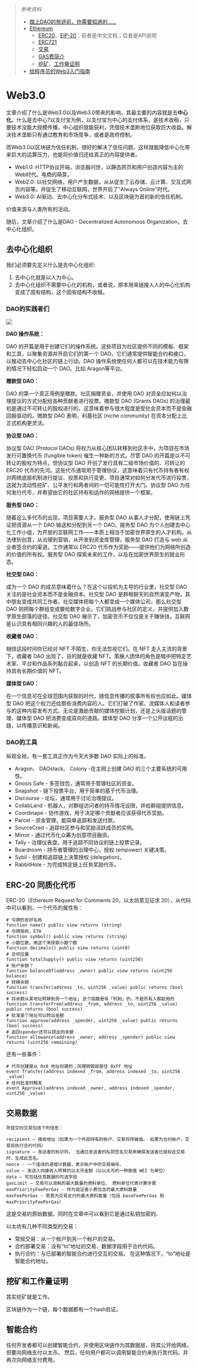 > *参考资料*
>
> - [踏上DAO的旅途前，你需要知道的……](https://mp.weixin.qq.com/s/FFZm-I1ytDbZ5ba9XaOrWg)
> - [Ethereum](https://ethereum.org/en/)
>   - [ERC20](https://ethereum.org/zh/developers/docs/standards/tokens/erc-20/)、[EIP-20](https://eips.ethereum.org/EIPS/eip-20)：前者是中文文档；后者是API说明
>   - [ERC721](https://ethereum.org/zh/developers/docs/standards/tokens/erc-721/)
>   - [交易](https://ethereum.org/zh/developers/docs/transactions/)
>   - [GAS费简介](https://ethereum.org/zh/developers/docs/gas/)
>   - [挖矿](https://ethereum.org/zh/developers/docs/consensus-mechanisms/pow/mining/)、[工作量证明](https://ethereum.org/zh/developers/docs/consensus-mechanisms/pow/)
> - [给程序员的Web3入门指南](https://learnblockchain.cn/article/4198)

# Web3.0

文章介绍了什么是Web3.0以及Web3.0带来的影响，其最主要的内容就是去**中心化**。什么是去中心?以支付宝为例，以支付宝为中心的支付体系，是技术收租，只要技术没能大规模传播，中心组织就能获利，凭借技术垄断地位获取巨大收益。解决技术垄断只有通过教育和市场竞争，或者是政府控制。

而Web3.0以区块链为信任机制，很好的解决了信任问题。这样就能降低中心化带来巨大的运算压力，也能将价值归还给真正的内容提供者。

- Web1.0: HTTP协议开端，浏览器问世，以静态网页和用户创造内容为主的Web时代。电商的萌芽。
- Web2.0: 以社交网络，用户产生数据，从从促生了云存储、云计算、交互式网页内容等。并促生了移动互联网，世界开启了"Always Online"时代。
- Web3.0: AI驱动、去中心化分布式技术、以及区块链为首的新的信任机制。

价值来源与人类所有的活动。

随后，文章介绍了什么是DAO - Decentralized Autonomous Organization，去中心化组织。

## 去中心化组织

我们必须要先定义什么是去中心化组织:

1. 去中心化就是以人为中心。
2. 去中心化组织不需要中心化的机构，或者说，原本用来链接人人的中心化机构变成了固有结构，这个固有结构不收租。

### DAO的实践者们

![](https://mmbiz.qpic.cn/mmbiz_png/6G4jp8ic8WdHBFaoOL0oFtYCt8hXGTTzP9ZqFtfOwX3DIKJkbgBOq5OV9bRKcnfwmVibBo0KeUPKKnVFHldVGKJQ/640?wx_fmt=png&wxfrom=5&wx_lazy=1&wx_co=1)

**DAO 操作系统：**

DAO 的开篇是用于创建它们的操作系统。这些项目为社区提供不同的模板、框架和工具，以聚集资源并开启它们的第一个 DAO。它们通常提供智能合约和接口，以推动去中心化社区的链上行动。DAO 操作系统使任何人都可以在技术能力有限的情况下轻松启动一个 DAO。比如 Aragon等平台。

**赠款型 DAO：**

DAO 的第一个真正用例是赠款。社区捐赠资金，并使用 DAO 对资金应如何以治理提议的方式分配给各种贡献者进行投票。赠款型 DAO (Grants DAOs) 的治理最初是通过不可转让的股权进行的，这意味着参与很大程度是受社会资本而不是金融回报驱动的。赠款型 DAO 表明，利基社区 (niche community) 在资本分配上比正式机构更灵活。

**协议型 DAO：**

协议型 DAO (Protocol DAOs) 将权力从核心团队转移到社区手中，为项目在市场发行可置换代币 (fungible token) 催生一种新的方式。尽管 DAO 的开篇是以不可转让的股权为特点，但协议型 DAO 开创了发行具有二级市场价值的、可转让的 ERC20 代币的先河。这些代币通常用于管理协议，这意味着只有代币持有者有权对网络底层机制进行提议、投票和执行变更。项目通常对如何分发代币进行投票，这就为流动性挖矿、公平发行和两者间的一切可能性打开大门。协议型 DAO 为任何发行代币，并希望由它的社区持有和运作的网络提供一个框架。

**服务型 DAO：**

随着这么多代币的出现，项目需要人才。服务型 DAO 从事人才分配，使用链上凭证把资源从一个 DAO 输送和分配到另一个 DAO。服务型 DAO 为个人创建去中心化工作小组，为开放的互联网工作——本质上相当于加密世界原生的人才机构。从法律到创意，从治理到营销，从开发到资金库管理，服务型 DAO 打造与 web 从业者签合约的渠道。工作通常以 ERC20 代币作为奖励——提供他们为网络所创造的价值的所有权。服务型 DAO 探索未来的工作，以及在加密世界原生的就业形态。

**社交型 DAO：**

成为一个 DAO 的成员意味着什么？在这个以投机为主导的行业里，社交型 DAO 关注的是社会资本而不是金融资本。社交型 DAO 是群租聊天的自然演变产物，其中朋友变成共同工作者。社交媒体把每个人都变成一个媒体公司，那么社交型 DAO 则把每个群组变成要给数字企业。它们挑战参与社区的定义，并提供加入数字原生部落的途径。社交型 DAO 展示了，加密货币不仅仅是关于赚快钱，互联网是认识具有相同兴趣的人的最佳场所。

**收藏者 DAO：**

相信这段时间你已经对 NFT 不陌生，你无法忽视它们。在 NFT 走入主流的背景下，收藏者 DAO 出现了，目的就是收藏 NFT。策展人团体的角色是暗中把特定艺术家、平台和作品系列黏合起来，以创造 NFT 的长期价值。收藏者 DAO 旨在操持具有长期价值的 NFT。

**媒体型 DAO：**

在一个信息可在全球范围内获取的时代，随信息传播的叙事所有权也应如此。媒体型 DAO 把这个权力还给那些消费内容的人。它们打破了作家、流媒体人和读者参与的这种内容发布方式。无论是激励贡献的媒体挖掘计划，还是上头版话题的管理，媒体型 DAO 把消费变成双向的道路。媒体型 DAO 分享一个公开议程的出路，以传播意识和新闻。

### DAO的工具

纵观全局，有一套工具正作为今天大多数 DAO 实际上的标准。
- Aragon、 DAOstack、 Colony -在主网上创建 DAO 的三个主要系统的可用性。
- Gnosis Safe - 多签钱包，通常用于管理社区的资金。
- Snapshot - 链下投票平台，用于简单的基于代币治理。
- Discourse - 论坛，通常用于讨论治理提议。
- CollabLand - 机器人，对群组访问者的持币情况设限，并给群组提供信息。
- Coordinape - 协作游戏，用于决定哪个贡献者应该获得代币奖励。
- Parcel - 资金管理，能简单追踪和发送付款。
- SourceCred - 追踪社区参与和奖励活跃成员的实例。
- Mirror - 通过代币化众筹为创意项目融资。
- Tally - 治理仪表盘，用于追踪不同协议的链上投票记录。
- Boardroom - 持币者管理的治理中心，授权 (empower) 关键决策。
- Sybil - 创建和追踪链上决策授权 (delegation)。
- RabbitHole - 为完成特定链上任务奖励代币。



## ERC-20 同质化代币

ERC-20（Ethereum Request for Comments 20，以太坊意见征求 20），从代码中可以看到，一个代币的属性有：

```Solidity
# 令牌的友好名称
function name() public view returns (string)
# 令牌简称，ETH
function symbol() public view returns (string)
# 小数位数，用这个来获取小数个数
function decimals() public view returns (uint8)
# 总供应量
function totalSupply() public view returns (uint256)
# 账户余额？
function balanceOf(address _owner) public view returns (uint256 balance)
# 转移余额
function transfer(address _to, uint256 _value) public returns (bool success)
# 将余额从某地址转移到另一个地址; 这个函数是有「机制」的，不是所有人都能用的
function transferFrom(address _from, address _to, uint256 _value) public returns (bool success)
# 批准某个地址可以转出金额
function approve(address _spender, uint256 _value) public returns (bool success)
# 返回spender还可以提出的余额
function allowance(address _owner, address _spender) public view returns (uint256 remaining)
```

还有一些事件：

```
# 代币创建是从 0x0 地址创建的；同理销毁就是往 0xFF 地址
event Transfer(address indexed _from, address indexed _to, uint256 _value)
# 任何批准时触发
event Approval(address indexed _owner, address indexed _spender, uint256 _value)
```



## 交易数据

```
所提交的交易包括下列信息：

recipient – 接收地址（如果为一个外部持有的帐户，交易将传输值。 如果为合约帐户，交易将执行合约代码）
signature – 发送者的标识符。 当通过发送者的私钥签名交易来确保发送者已授权此交易时，生成此签名。
nonce - 一个连续的递增计数器，表示帐户中的交易编号。
value – 发送人向接收人转移的以太币金额（以以太币的一种面值 WEI 为单位）
data – 可包括任意数据的可选字段
gasLimit – 交易可以消耗的最大数量的燃料单位。 燃料单位代表计算步骤
maxPriorityFeePerGas - 作为验证者小费包含的最大燃料数量
maxFeePerGas - 愿意为交易支付的最大燃料数量（包括 baseFeePerGas 和 maxPriorityFeePerGas）
```

这是交易的原始数据。同时在文章中可以看到它是通过私钥加密的。

以太坊有几种不同类型的交易：

- 常规交易：从一个帐户到另一个帐户的交易。
- 合约部署交易：没有“to”地址的交易，数据字段用于合约代码。
- 执行合约：与已部署的智能合约进行交互的交易。 在这种情况下，“to”地址是智能合约地址。



## 挖矿和工作量证明

其实挖矿就是工作。

区块链作为一个链，每个数据都有一个hash验证。



## 智能合约

任何开发者都可以创建智能合约，并使用区块链作为其数据层，将其公开给网络，但要向网络支付以太币。 然后，任何用户都可以调用智能合约来执行其代码，并再次向网络支付费用。
